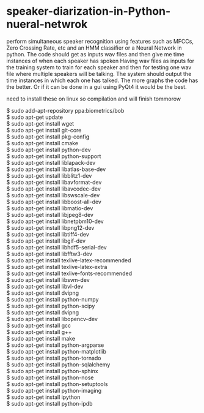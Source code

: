 # speaker-diarization-in-Python-nueral-netwrok
perform simultaneous speaker recognition using features such as MFCCs, Zero Crossing Rate, etc and an HMM classifier or a Neural Network 
in python.
The code should get as inputs wav files and then give me time instances of when each speaker has spoken
Having wav files as inputs for the training system to train for each speaker and then for testing one wav file where multiple speakers will be talking. The system should output the time instances in which each one has talked.
The more graphs the code has the better. Or if it can be done in a gui using PyQt4 it would be the best.

need to install these on linux so compilation and will finish tommorow 

$ sudo add-apt-repository ppa:biometrics/bob <br/>
    $ sudo apt-get update<br/>
    $ sudo apt-get install wget <br/>
    $ sudo apt-get install git-core <br/>
    $ sudo apt-get install pkg-config <br/>
    $ sudo apt-get install cmake <br/>
    $ sudo apt-get install python-dev <br/>
    $ sudo apt-get install python-support <br/>
    $ sudo apt-get install liblapack-dev <br/>
    $ sudo apt-get install libatlas-base-dev <br/>
    $ sudo apt-get install libblitz1-dev <br/>
    $ sudo apt-get install libavformat-dev <br/>
    $ sudo apt-get install libavcodec-dev <br/>
    $ sudo apt-get install libswscale-dev <br/>
    $ sudo apt-get install libboost-all-dev <br/>
    $ sudo apt-get install libmatio-dev <br/>
    $ sudo apt-get install libjpeg8-dev <br/>
    $ sudo apt-get install libnetpbm10-dev <br/>
    $ sudo apt-get install libpng12-dev <br/>
    $ sudo apt-get install libtiff4-dev <br/>
    $ sudo apt-get install libgif-dev <br/>
    $ sudo apt-get install libhdf5-serial-dev <br/>
    $ sudo apt-get install libfftw3-dev <br/>
    $ sudo apt-get install texlive-latex-recommended <br/>
    $ sudo apt-get install texlive-latex-extra <br/>
    $ sudo apt-get install texlive-fonts-recommended <br/>
    $ sudo apt-get install libsvm-dev <br/>
    $ sudo apt-get install libvl-dev <br/>
    $ sudo apt-get install dvipng <br/>
    $ sudo apt-get install python-numpy <br/>
    $ sudo apt-get install python-scipy <br/>
    $ sudo apt-get install dvipng <br/>
    $ sudo apt-get install libopencv-dev <br/>
    $ sudo apt-get install gcc <br/>
    $ sudo apt-get install g++ <br/>
    $ sudo apt-get install make<br/>
    $ sudo apt-get install python-argparse <br/>
    $ sudo apt-get install python-matplotlib <br/>
    $ sudo apt-get install python-tornado <br/>
    $ sudo apt-get install python-sqlalchemy <br/>
    $ sudo apt-get install python-sphinx <br/>
    $ sudo apt-get install python-nose <br/>
    $ sudo apt-get install python-setuptools <br/>
    $ sudo apt-get install python-imaging <br/>
    $ sudo apt-get install ipython <br/>
    $ sudo apt-get install python-ipdb<br/>

